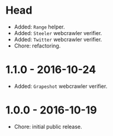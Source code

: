 # Head

- Added: `Range` helper.
- Added: `Steeler` webcrawler verifier.
- Added: `Twitter` webcrawler verifier.
- Chore: refactoring.

# 1.1.0 - 2016-10-24

- Added: `Grapeshot` webcrawler verifier.

# 1.0.0 - 2016-10-19
 
- Chore: initial public release.
